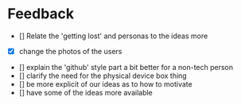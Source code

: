 
# Feedback

- [] Relate the 'getting lost' and personas to the ideas more
- [x] change the photos of the users
- [] explain the 'github' style part a bit better for a non-tech person
- [] clarify the need for the physical device box thing
- [] be more explicit of our ideas as to how to motivate
- [] have some of the ideas more available

